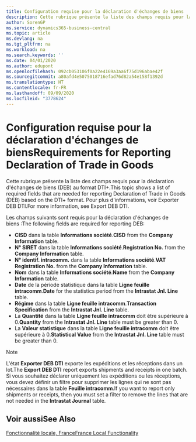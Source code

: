 ```yaml
---
title: Configuration requise pour la déclaration d'échanges de biens
description: Cette rubrique présente la liste des champs requis pour la déclaration d'échanges de biens (DEB) au format DTI+.
author: SorenGP
ms.service: dynamics365-business-central
ms.topic: article
ms.devlang: na
ms.tgt_pltfrm: na
ms.workload: na
ms.search.keywords: ''
ms.date: 04/01/2020
ms.author: edupont
ms.openlocfilehash: 092cb053106f0a22e4169a3aa6f75d196abae42f
ms.sourcegitcommit: a80afd4e5075018716efad76d82a54e158f1392d
ms.translationtype: HT
ms.contentlocale: fr-FR
ms.lasthandoff: 09/09/2020
ms.locfileid: "3778624"
---
```

# <a name="requirements-for-reporting-declaration-of-trade-in-goods"></a><span data-ttu-id="8f328-103">Configuration requise pour la déclaration d'échanges de biens</span><span class="sxs-lookup"><span data-stu-id="8f328-103">Requirements for Reporting Declaration of Trade in Goods</span></span>
<span data-ttu-id="8f328-104">Cette rubrique présente la liste des champs requis pour la déclaration d'échanges de biens (DEB) au format DTI+.</span><span class="sxs-lookup"><span data-stu-id="8f328-104">This topic shows a list of required fields that are needed for reporting Declaration of Trade in Goods (DEB) based on the DTI+ format.</span></span> <span data-ttu-id="8f328-105">Pour plus d'informations, voir Exporter DEB DTI.</span><span class="sxs-lookup"><span data-stu-id="8f328-105">For more information, see Export DEB DTI.</span></span>  

<span data-ttu-id="8f328-106">Les champs suivants sont requis pour la déclaration d'échanges de biens :</span><span class="sxs-lookup"><span data-stu-id="8f328-106">The following fields are required for reporting DEB:</span></span>  

- <span data-ttu-id="8f328-107">**CISD** dans la table **Informations société**.</span><span class="sxs-lookup"><span data-stu-id="8f328-107">**CISD** from the **Company Information** table.</span></span>  
- <span data-ttu-id="8f328-108">**N° SIRET** dans la table **Informations société**.</span><span class="sxs-lookup"><span data-stu-id="8f328-108">**Registration No.** from the **Company Information** table.</span></span>  
- <span data-ttu-id="8f328-109">**N° identif. intracomm.** dans la table **Informations société**.</span><span class="sxs-lookup"><span data-stu-id="8f328-109">**VAT Registration No.** from the **Company Information** table.</span></span>  
- <span data-ttu-id="8f328-110">**Nom** dans la table **Informations société**.</span><span class="sxs-lookup"><span data-stu-id="8f328-110">**Name** from the **Company Information** table.</span></span>  
- <span data-ttu-id="8f328-111">**Date** de la période statistique dans la table **Ligne feuille intracomm**.</span><span class="sxs-lookup"><span data-stu-id="8f328-111">**Date** for the statistics period from the **Intrastat Jnl. Line** table.</span></span>  
- <span data-ttu-id="8f328-112">**Régime** dans la table **Ligne feuille intracomm**.</span><span class="sxs-lookup"><span data-stu-id="8f328-112">**Transaction Specification** from the **Intrastat Jnl. Line** table.</span></span>  
- <span data-ttu-id="8f328-113">La **Quantité** dans la table **Ligne feuille intracomm** doit être supérieure à 0.</span><span class="sxs-lookup"><span data-stu-id="8f328-113">**Quantity** from the **Intrastat Jnl. Line** table must be greater than 0.</span></span>  
- <span data-ttu-id="8f328-114">La **Valeur statistique** dans la table **Ligne feuille intracomm** doit être supérieure à 0.</span><span class="sxs-lookup"><span data-stu-id="8f328-114">**Statistical Value** from the **Intrastat Jnl. Line** table must be greater than 0.</span></span>  

> [!NOTE]  
>  <span data-ttu-id="8f328-115">L'état **Exporter DEB DTI** exporte les expéditions et les réceptions dans un lot.</span><span class="sxs-lookup"><span data-stu-id="8f328-115">The **Export DEB DTI** report exports shipments and receipts in one batch.</span></span> <span data-ttu-id="8f328-116">Si vous souhaitez déclarer uniquement les expéditions ou les réceptions, vous devez définir un filtre pour supprimer les lignes qui ne sont pas nécessaires dans la table **Feuille intracomm**.</span><span class="sxs-lookup"><span data-stu-id="8f328-116">If you want to report only shipments or receipts, then you must set a filter to remove the lines that are not needed in the **Intrastat Journal** table.</span></span>  

## <a name="see-also"></a><span data-ttu-id="8f328-117">Voir aussi</span><span class="sxs-lookup"><span data-stu-id="8f328-117">See Also</span></span>  
[<span data-ttu-id="8f328-118">Fonctionnalité locale, France</span><span class="sxs-lookup"><span data-stu-id="8f328-118">France Local Functionality</span></span>](france-local-functionality.md)
